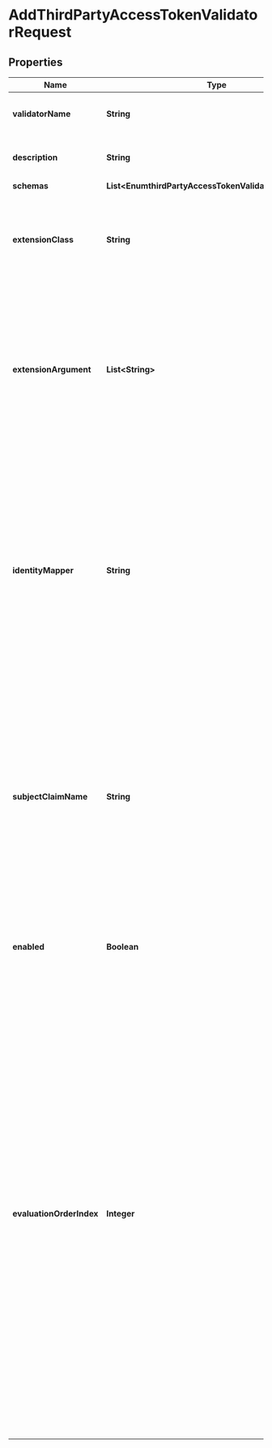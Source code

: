 

# AddThirdPartyAccessTokenValidatorRequest


## Properties

| Name | Type | Description | Notes |
|------------ | ------------- | ------------- | -------------|
|**validatorName** | **String** | Name of the new Access Token Validator |  |
|**description** | **String** | A description for this Access Token Validator |  [optional] |
|**schemas** | **List&lt;EnumthirdPartyAccessTokenValidatorSchemaUrn&gt;** |  |  |
|**extensionClass** | **String** | The fully-qualified name of the Java class providing the logic for the Third Party Access Token Validator. |  |
|**extensionArgument** | **List&lt;String&gt;** | The set of arguments used to customize the behavior for the Third Party Access Token Validator. Each configuration property should be given in the form &#39;name&#x3D;value&#39;. |  [optional] |
|**identityMapper** | **String** | Specifies the name of the Identity Mapper that should be used for associating user entries with Bearer token subject names. The claim name from which to obtain the subject (i.e. the currently logged-in user) may be configured using the subject-claim-name property. |  [optional] |
|**subjectClaimName** | **String** | The name of the token claim that contains the subject, i.e. the logged-in user in an access token. This property goes hand-in-hand with the identity-mapper property and tells the Identity Mapper which field to use to look up the user entry on the server. |  [optional] |
|**enabled** | **Boolean** | Indicates whether this Access Token Validator is enabled for use in Directory Server. |  |
|**evaluationOrderIndex** | **Integer** | When multiple Access Token Validators are defined for a single Directory Server, this property determines the evaluation order for determining the correct validator class for an access token received by the Directory Server. Values of this property must be unique among all Access Token Validators defined within Directory Server but not necessarily contiguous. Access Token Validators with a smaller value will be evaluated first to determine if they are able to validate the access token. |  |



